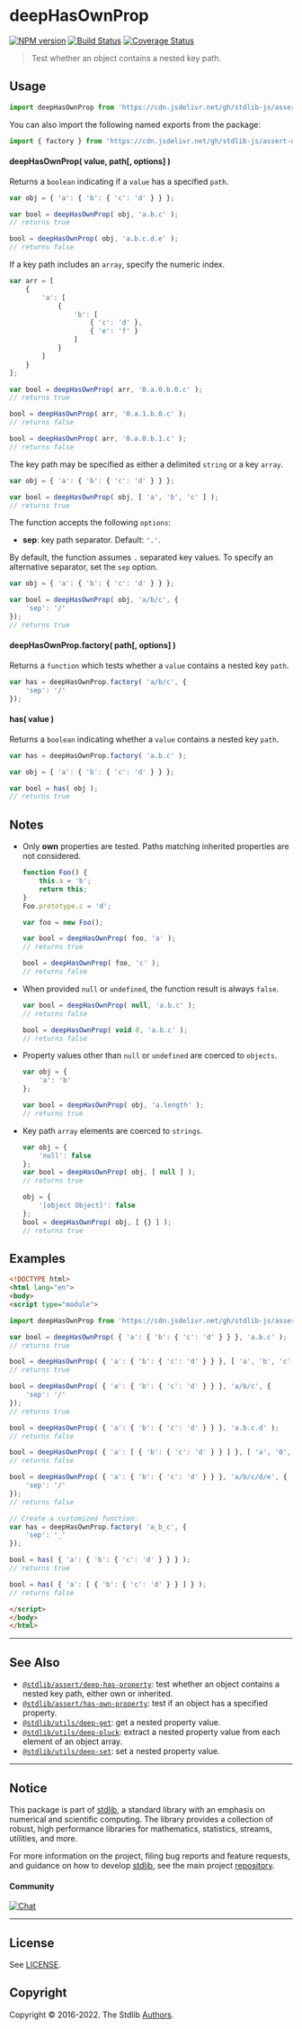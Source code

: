 <!--

@license Apache-2.0

Copyright (c) 2018 The Stdlib Authors.

Licensed under the Apache License, Version 2.0 (the "License");
you may not use this file except in compliance with the License.
You may obtain a copy of the License at

   http://www.apache.org/licenses/LICENSE-2.0

Unless required by applicable law or agreed to in writing, software
distributed under the License is distributed on an "AS IS" BASIS,
WITHOUT WARRANTIES OR CONDITIONS OF ANY KIND, either express or implied.
See the License for the specific language governing permissions and
limitations under the License.

-->

# deepHasOwnProp

[![NPM version][npm-image]][npm-url] [![Build Status][test-image]][test-url] [![Coverage Status][coverage-image]][coverage-url] <!-- [![dependencies][dependencies-image]][dependencies-url] -->

> Test whether an object contains a nested key path.



<section class="usage">

## Usage

```javascript
import deepHasOwnProp from 'https://cdn.jsdelivr.net/gh/stdlib-js/assert-deep-has-own-property@esm/index.mjs';
```

You can also import the following named exports from the package:

```javascript
import { factory } from 'https://cdn.jsdelivr.net/gh/stdlib-js/assert-deep-has-own-property@esm/index.mjs';
```

#### deepHasOwnProp( value, path\[, options] )

Returns a `boolean` indicating if a `value` has a specified `path`.

<!-- eslint-disable object-curly-newline, object-curly-spacing -->

```javascript
var obj = { 'a': { 'b': { 'c': 'd' } } };

var bool = deepHasOwnProp( obj, 'a.b.c' );
// returns true

bool = deepHasOwnProp( obj, 'a.b.c.d.e' );
// returns false
```

If a key path includes an `array`, specify the numeric index.

<!-- eslint-disable object-curly-newline, object-curly-spacing -->

```javascript
var arr = [
    {
        'a': [
            {
                'b': [
                    { 'c': 'd' },
                    { 'e': 'f' }
                ]
            }
        ]
    }
];

var bool = deepHasOwnProp( arr, '0.a.0.b.0.c' );
// returns true

bool = deepHasOwnProp( arr, '0.a.1.b.0.c' );
// returns false

bool = deepHasOwnProp( arr, '0.a.0.b.1.c' );
// returns false
```

The key path may be specified as either a delimited `string` or a key `array`.

<!-- eslint-disable object-curly-newline, object-curly-spacing -->

```javascript
var obj = { 'a': { 'b': { 'c': 'd' } } };

var bool = deepHasOwnProp( obj, [ 'a', 'b', 'c' ] );
// returns true
```

The function accepts the following `options`:

-   **sep**: key path separator. Default: `'.'`.

By default, the function assumes `.` separated key values. To specify an alternative separator, set the `sep` option.

<!-- eslint-disable object-curly-newline, object-curly-spacing -->

```javascript
var obj = { 'a': { 'b': { 'c': 'd' } } };

var bool = deepHasOwnProp( obj, 'a/b/c', {
    'sep': '/'
});
// returns true
```

#### deepHasOwnProp.factory( path\[, options] )

Returns a `function` which tests whether a `value` contains a nested key `path`.

```javascript
var has = deepHasOwnProp.factory( 'a/b/c', {
    'sep': '/'
});
```

#### has( value )

Returns a `boolean` indicating whether a `value` contains a nested key `path`.

<!-- eslint-disable object-curly-newline, object-curly-spacing -->

```javascript
var has = deepHasOwnProp.factory( 'a.b.c' );

var obj = { 'a': { 'b': { 'c': 'd' } } };

var bool = has( obj );
// returns true
```

</section>

<!-- /.usage -->

<section class="notes">

## Notes

-   Only **own** properties are tested. Paths matching inherited properties are not considered.

    ```javascript
    function Foo() {
        this.a = 'b';
        return this;
    }
    Foo.prototype.c = 'd';

    var foo = new Foo();

    var bool = deepHasOwnProp( foo, 'a' );
    // returns true

    bool = deepHasOwnProp( foo, 'c' );
    // returns false
    ```

-   When provided `null` or `undefined`, the function result is always `false`.

    ```javascript
    var bool = deepHasOwnProp( null, 'a.b.c' );
    // returns false

    bool = deepHasOwnProp( void 0, 'a.b.c' );
    // returns false
    ```

-   Property values other than `null` or `undefined` are coerced to `objects`.

    ```javascript
    var obj = {
        'a': 'b'
    };

    var bool = deepHasOwnProp( obj, 'a.length' );
    // returns true
    ```

-   Key path `array` elements are coerced to `strings`.

    ```javascript
    var obj = {
        'null': false
    };
    var bool = deepHasOwnProp( obj, [ null ] );
    // returns true

    obj = {
        '[object Object]': false
    };
    bool = deepHasOwnProp( obj, [ {} ] );
    // returns true
    ```

</section>

<!-- /.notes -->

<section class="examples">

## Examples

<!-- eslint-disable object-curly-newline, object-curly-spacing -->

<!-- eslint no-undef: "error" -->

```html
<!DOCTYPE html>
<html lang="en">
<body>
<script type="module">

import deepHasOwnProp from 'https://cdn.jsdelivr.net/gh/stdlib-js/assert-deep-has-own-property@esm/index.mjs';

var bool = deepHasOwnProp( { 'a': { 'b': { 'c': 'd' } } }, 'a.b.c' );
// returns true

bool = deepHasOwnProp( { 'a': { 'b': { 'c': 'd' } } }, [ 'a', 'b', 'c' ] );
// returns true

bool = deepHasOwnProp( { 'a': { 'b': { 'c': 'd' } } }, 'a/b/c', {
    'sep': '/'
});
// returns true

bool = deepHasOwnProp( { 'a': { 'b': { 'c': 'd' } } }, 'a.b.c.d' );
// returns false

bool = deepHasOwnProp( { 'a': [ { 'b': { 'c': 'd' } } ] }, [ 'a', '0', 'b', 'c', 'd' ] );
// returns false

bool = deepHasOwnProp( { 'a': { 'b': { 'c': 'd' } } }, 'a/b/c/d/e', {
    'sep': '/'
});
// returns false

// Create a customized function:
var has = deepHasOwnProp.factory( 'a_b_c', {
    'sep': '_'
});

bool = has( { 'a': { 'b': { 'c': 'd' } } } );
// returns true

bool = has( { 'a': [ { 'b': { 'c': 'd' } } ] } );
// returns false

</script>
</body>
</html>
```

</section>

<!-- /.examples -->

<!-- Section for related `stdlib` packages. Do not manually edit this section, as it is automatically populated. -->

<section class="related">

* * *

## See Also

-   <span class="package-name">[`@stdlib/assert/deep-has-property`][@stdlib/assert/deep-has-property]</span><span class="delimiter">: </span><span class="description">test whether an object contains a nested key path, either own or inherited.</span>
-   <span class="package-name">[`@stdlib/assert/has-own-property`][@stdlib/assert/has-own-property]</span><span class="delimiter">: </span><span class="description">test if an object has a specified property.</span>
-   <span class="package-name">[`@stdlib/utils/deep-get`][@stdlib/utils/deep-get]</span><span class="delimiter">: </span><span class="description">get a nested property value.</span>
-   <span class="package-name">[`@stdlib/utils/deep-pluck`][@stdlib/utils/deep-pluck]</span><span class="delimiter">: </span><span class="description">extract a nested property value from each element of an object array.</span>
-   <span class="package-name">[`@stdlib/utils/deep-set`][@stdlib/utils/deep-set]</span><span class="delimiter">: </span><span class="description">set a nested property value.</span>

</section>

<!-- /.related -->

<!-- Section for all links. Make sure to keep an empty line after the `section` element and another before the `/section` close. -->


<section class="main-repo" >

* * *

## Notice

This package is part of [stdlib][stdlib], a standard library with an emphasis on numerical and scientific computing. The library provides a collection of robust, high performance libraries for mathematics, statistics, streams, utilities, and more.

For more information on the project, filing bug reports and feature requests, and guidance on how to develop [stdlib][stdlib], see the main project [repository][stdlib].

#### Community

[![Chat][chat-image]][chat-url]

---

## License

See [LICENSE][stdlib-license].


## Copyright

Copyright &copy; 2016-2022. The Stdlib [Authors][stdlib-authors].

</section>

<!-- /.stdlib -->

<!-- Section for all links. Make sure to keep an empty line after the `section` element and another before the `/section` close. -->

<section class="links">

[npm-image]: http://img.shields.io/npm/v/@stdlib/assert-deep-has-own-property.svg
[npm-url]: https://npmjs.org/package/@stdlib/assert-deep-has-own-property

[test-image]: https://github.com/stdlib-js/assert-deep-has-own-property/actions/workflows/test.yml/badge.svg?branch=main
[test-url]: https://github.com/stdlib-js/assert-deep-has-own-property/actions/workflows/test.yml?query=branch:main

[coverage-image]: https://img.shields.io/codecov/c/github/stdlib-js/assert-deep-has-own-property/main.svg
[coverage-url]: https://codecov.io/github/stdlib-js/assert-deep-has-own-property?branch=main

<!--

[dependencies-image]: https://img.shields.io/david/stdlib-js/assert-deep-has-own-property.svg
[dependencies-url]: https://david-dm.org/stdlib-js/assert-deep-has-own-property/main

-->

[chat-image]: https://img.shields.io/gitter/room/stdlib-js/stdlib.svg
[chat-url]: https://gitter.im/stdlib-js/stdlib/

[stdlib]: https://github.com/stdlib-js/stdlib

[stdlib-authors]: https://github.com/stdlib-js/stdlib/graphs/contributors

[umd]: https://github.com/umdjs/umd
[es-module]: https://developer.mozilla.org/en-US/docs/Web/JavaScript/Guide/Modules

[deno-url]: https://github.com/stdlib-js/assert-deep-has-own-property/tree/deno
[umd-url]: https://github.com/stdlib-js/assert-deep-has-own-property/tree/umd
[esm-url]: https://github.com/stdlib-js/assert-deep-has-own-property/tree/esm
[branches-url]: https://github.com/stdlib-js/assert-deep-has-own-property/blob/main/branches.md

[stdlib-license]: https://raw.githubusercontent.com/stdlib-js/assert-deep-has-own-property/main/LICENSE

<!-- <related-links> -->

[@stdlib/assert/deep-has-property]: https://github.com/stdlib-js/assert-deep-has-property/tree/esm

[@stdlib/assert/has-own-property]: https://github.com/stdlib-js/assert-has-own-property/tree/esm

[@stdlib/utils/deep-get]: https://github.com/stdlib-js/utils-deep-get/tree/esm

[@stdlib/utils/deep-pluck]: https://github.com/stdlib-js/utils-deep-pluck/tree/esm

[@stdlib/utils/deep-set]: https://github.com/stdlib-js/utils-deep-set/tree/esm

<!-- </related-links> -->

</section>

<!-- /.links -->
